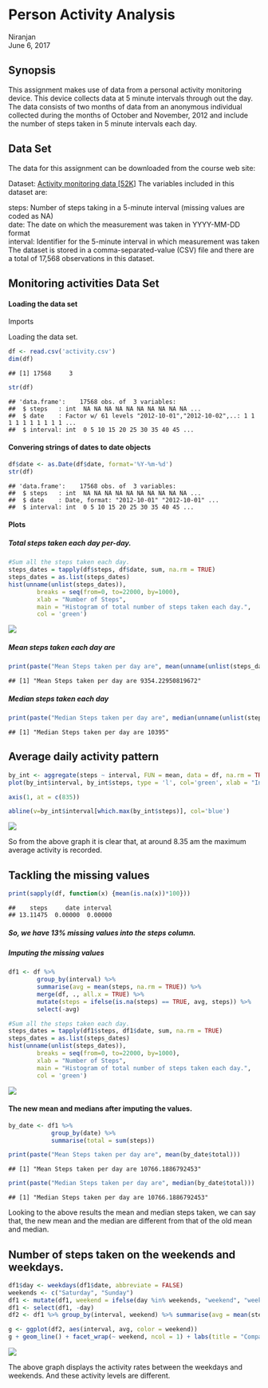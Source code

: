 # Person Activity Analysis
Niranjan  
June 6, 2017  

## Synopsis

This assignment makes use of data from a personal activity monitoring device. This device collects data at 5 minute intervals through out the day. The data consists of two months of data from an anonymous individual collected during the months of October and November, 2012 and include the number of steps taken in 5 minute intervals each day.

## Data Set

The data for this assignment can be downloaded from the course web site:

Dataset: [Activity monitoring data [52K]](https://d396qusza40orc.cloudfront.net/repdata%2Fdata%2Factivity.zip)
The variables included in this dataset are:  

steps: Number of steps taking in a 5-minute interval (missing values are coded as NA)  
date: The date on which the measurement was taken in YYYY-MM-DD format  
interval: Identifier for the 5-minute interval in which measurement was taken  
The dataset is stored in a comma-separated-value (CSV) file and there are a total of 17,568 observations in this dataset.



## Monitoring activities Data Set

#### Loading the data set  


Imports


Loading the data set.

```r
df <- read.csv('activity.csv')
dim(df)
```

```
## [1] 17568     3
```

```r
str(df)
```

```
## 'data.frame':	17568 obs. of  3 variables:
##  $ steps   : int  NA NA NA NA NA NA NA NA NA NA ...
##  $ date    : Factor w/ 61 levels "2012-10-01","2012-10-02",..: 1 1 1 1 1 1 1 1 1 1 ...
##  $ interval: int  0 5 10 15 20 25 30 35 40 45 ...
```
#### Convering strings of dates to date objects

```r
df$date <- as.Date(df$date, format='%Y-%m-%d')
str(df)
```

```
## 'data.frame':	17568 obs. of  3 variables:
##  $ steps   : int  NA NA NA NA NA NA NA NA NA NA ...
##  $ date    : Date, format: "2012-10-01" "2012-10-01" ...
##  $ interval: int  0 5 10 15 20 25 30 35 40 45 ...
```

#### Plots
##### Total steps taken each day per-day.

```r
#Sum all the steps taken each day.
steps_dates = tapply(df$steps, df$date, sum, na.rm = TRUE) 
steps_dates = as.list(steps_dates)
hist(unname(unlist(steps_dates)), 
        breaks = seq(from=0, to=22000, by=1000),
        xlab = "Number of Steps", 
        main = "Histogram of total number of steps taken each day.",
        col = 'green')
```

![](Person_Activity_files/figure-html/unnamed-chunk-4-1.png)<!-- -->

##### Mean steps taken each day are

```r
print(paste("Mean Steps taken per day are", mean(unname(unlist(steps_dates)))))
```

```
## [1] "Mean Steps taken per day are 9354.22950819672"
```

##### Median steps taken each day

```r
print(paste("Median Steps taken per day are", median(unname(unlist(steps_dates)))))
```

```
## [1] "Median Steps taken per day are 10395"
```
## Average daily activity pattern

```r
by_int <- aggregate(steps ~ interval, FUN = mean, data = df, na.rm = TRUE)
plot(by_int$interval, by_int$steps, type = 'l', col='green', xlab = "Interval", ylab = "Average number of steps", main = "Average daily activity pattern")

axis(1, at = c(835))

abline(v=by_int$interval[which.max(by_int$steps)], col='blue')
```

![](Person_Activity_files/figure-html/unnamed-chunk-7-1.png)<!-- -->

So from the above graph it is clear that, at around 8.35 am the maximum average activity is recorded.

## Tackling the missing values


```r
print(sapply(df, function(x) {mean(is.na(x))*100}))
```

```
##    steps     date interval 
## 13.11475  0.00000  0.00000
```
##### *So, we have 13% missing values into the steps column.*


##### *Imputing the missing values*

```r
df1 <- df %>%
        group_by(interval) %>%
        summarise(avg = mean(steps, na.rm = TRUE)) %>%
        merge(df, ., all.x = TRUE) %>%
        mutate(steps = ifelse(is.na(steps) == TRUE, avg, steps)) %>%
        select(-avg)

#Sum all the steps taken each day.
steps_dates = tapply(df1$steps, df1$date, sum, na.rm = TRUE) 
steps_dates = as.list(steps_dates)
hist(unname(unlist(steps_dates)), 
        breaks = seq(from=0, to=22000, by=1000),
        xlab = "Number of Steps", 
        main = "Histogram of total number of steps taken each day.",
        col = 'green')
```

![](Person_Activity_files/figure-html/unnamed-chunk-9-1.png)<!-- -->
#### The new mean and medians after imputing the values.

```r
by_date <- df1 %>%
            group_by(date) %>%
            summarise(total = sum(steps))

print(paste("Mean Steps taken per day are", mean(by_date$total)))
```

```
## [1] "Mean Steps taken per day are 10766.1886792453"
```

```r
print(paste("Median Steps taken per day are", median(by_date$total)))
```

```
## [1] "Median Steps taken per day are 10766.1886792453"
```
Looking to the above results the mean and median steps taken, we can say that,
the new mean and the median are different from that of the old mean and median.
 

## Number of steps taken on the weekends and weekdays. 
 
 

```r
df1$day <- weekdays(df1$date, abbreviate = FALSE)
weekends <- c("Saturday", "Sunday")
df1 <- mutate(df1, weekend = ifelse(day %in% weekends, "weekend", "weekday"))
df1 <- select(df1, -day)
df2 <- df1 %>% group_by(interval, weekend) %>% summarise(avg = mean(steps))

g <- ggplot(df2, aes(interval, avg, color = weekend))
g + geom_line() + facet_wrap(~ weekend, ncol = 1) + labs(title = "Comparative activity on weekends and weekdays.")
```

![](Person_Activity_files/figure-html/unnamed-chunk-11-1.png)<!-- -->


The above graph displays the activity rates between the weekdays and weekends. And these activity levels are different.
